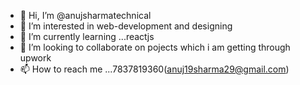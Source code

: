 - 👋 Hi, I’m @anujsharmatechnical
- 👀 I’m interested in web-development and designing
- 🌱 I’m currently learning ...reactjs 
- 💞️ I’m looking to collaborate on pojects which i am getting through upwork
- 📫 How to reach me ...7837819360(anuj19sharma29@gmail.com)

<!---
anujsharmatechnical/anujsharmatechnical is a ✨ special ✨ repository because its `README.md` (this file) appears on your GitHub profile.
You can click the Preview link to take a look at your changes.
--->
